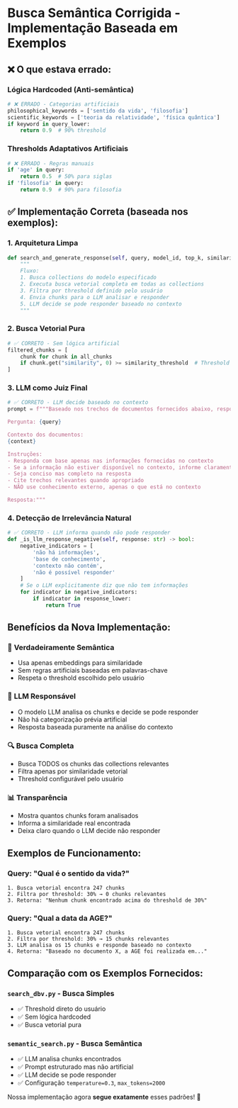 # Busca Semântica Corrigida - Implementação Baseada em Exemplos

## ❌ **O que estava errado:**

### Lógica Hardcoded (Anti-semântica)
```python
# ❌ ERRADO - Categorias artificiais
philosophical_keywords = ['sentido da vida', 'filosofia']
scientific_keywords = ['teoria da relatividade', 'física quântica']
if keyword in query_lower:
    return 0.9  # 90% threshold
```

### Thresholds Adaptativos Artificiais
```python
# ❌ ERRADO - Regras manuais
if 'age' in query:
    return 0.5  # 50% para siglas
if 'filosofia' in query:
    return 0.9  # 90% para filosofia
```

## ✅ **Implementação Correta (baseada nos exemplos):**

### 1. **Arquitetura Limpa**
```python
def search_and_generate_response(self, query, model_id, top_k, similarity_threshold):
    """
    Fluxo:
    1. Busca collections do modelo especificado
    2. Executa busca vetorial completa em todas as collections
    3. Filtra por threshold definido pelo usuário 
    4. Envia chunks para o LLM analisar e responder
    5. LLM decide se pode responder baseado no contexto
    """
```

### 2. **Busca Vetorial Pura**
```python
# ✅ CORRETO - Sem lógica artificial
filtered_chunks = [
    chunk for chunk in all_chunks 
    if chunk.get("similarity", 0) >= similarity_threshold  # Threshold do usuário
]
```

### 3. **LLM como Juiz Final**
```python
# ✅ CORRETO - LLM decide baseado no contexto
prompt = f"""Baseado nos trechos de documentos fornecidos abaixo, responda à pergunta de forma clara e objetiva.

Pergunta: {query}

Contexto dos documentos:
{context}

Instruções:
- Responda com base apenas nas informações fornecidas no contexto
- Se a informação não estiver disponível no contexto, informe claramente que não há informações na base de conhecimento
- Seja conciso mas completo na resposta
- Cite trechos relevantes quando apropriado
- NÃO use conhecimento externo, apenas o que está no contexto

Resposta:"""
```

### 4. **Detecção de Irrelevância Natural**
```python
# ✅ CORRETO - LLM informa quando não pode responder
def _is_llm_response_negative(self, response: str) -> bool:
    negative_indicators = [
        'não há informações',
        'base de conhecimento',
        'contexto não contém',
        'não é possível responder'
    ]
    # Se o LLM explicitamente diz que não tem informações
    for indicator in negative_indicators:
        if indicator in response_lower:
            return True
```

## **Benefícios da Nova Implementação:**

### 🎯 **Verdadeiramente Semântica**
- Usa apenas embeddings para similaridade
- Sem regras artificiais baseadas em palavras-chave
- Respeta o threshold escolhido pelo usuário

### 🧠 **LLM Responsável**
- O modelo LLM analisa os chunks e decide se pode responder
- Não há categorização prévia artificial
- Resposta baseada puramente na análise do contexto

### 🔍 **Busca Completa**
- Busca TODOS os chunks das collections relevantes
- Filtra apenas por similaridade vetorial
- Threshold configurável pelo usuário

### 📊 **Transparência**
- Mostra quantos chunks foram analisados
- Informa a similaridade real encontrada
- Deixa claro quando o LLM decide não responder

## **Exemplos de Funcionamento:**

### Query: "Qual é o sentido da vida?"
```
1. Busca vetorial encontra 247 chunks
2. Filtra por threshold: 30% → 0 chunks relevantes
3. Retorna: "Nenhum chunk encontrado acima do threshold de 30%"
```

### Query: "Qual a data da AGE?"
```
1. Busca vetorial encontra 247 chunks  
2. Filtra por threshold: 30% → 15 chunks relevantes
3. LLM analisa os 15 chunks e responde baseado no contexto
4. Retorna: "Baseado no documento X, a AGE foi realizada em..."
```

## **Comparação com os Exemplos Fornecidos:**

### `search_dbv.py` - Busca Simples
- ✅ Threshold direto do usuário
- ✅ Sem lógica hardcoded  
- ✅ Busca vetorial pura

### `semantic_search.py` - Busca Semântica
- ✅ LLM analisa chunks encontrados
- ✅ Prompt estruturado mas não artificial
- ✅ LLM decide se pode responder
- ✅ Configuração `temperature=0.3`, `max_tokens=2000`

Nossa implementação agora **segue exatamente** esses padrões! 🎉
